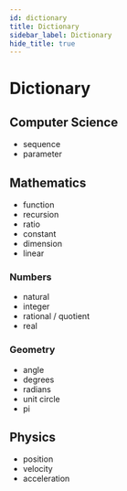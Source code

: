 ```yaml
---
id: dictionary
title: Dictionary
sidebar_label: Dictionary
hide_title: true
---
```


# Dictionary

## Computer Science

* sequence
* parameter

## Mathematics

* function
* recursion
* ratio
* constant
* dimension
* linear

### Numbers

* natural
* integer
* rational / quotient
* real

### Geometry

* angle
* degrees
* radians
* unit circle
* pi

## Physics

* position
* velocity
* acceleration
